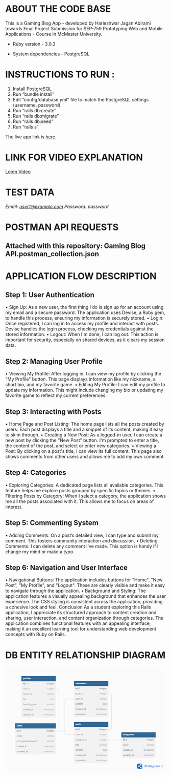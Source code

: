 # ABOUT THE CODE BASE

This is a Gaming Blog App - developed by Harieshwar Jagan Abirami towards Final Project Submission for SEP-759 Prototyping Web and Mobile Applications - Course in McMaster University.

* Ruby version - 3.0.3

* System dependencies - PostgreSQL

# INSTRUCTIONS TO RUN :

1.	Install PostgreSQL
2.	Run “bundle install”
3.	Edit “config/database.yml” file to match the PostgreSQL settings (username, password)
4.	Run “rails db:create” 
5.	Run “rails db:migrate”
6.	Run “rails db:seed”
7.	Run “rails s”

The live app link is [here](https://gaming-blog-app.onrender.com).

# LINK FOR VIDEO EXPLANATION
[Loom Video](https://www.loom.com/share/58b98151a41e4e7fa8c1126a2c2f9bbe?sid=c060f95e-ceb2-4cf2-9f13-05ed1439ad8e)

# TEST DATA
*Email: user1@example.com
Password: password*

# POSTMAN API REQUESTS
## Attached with this repository: <strong>Gaming Blog API.postman_collection.json</strong>


# APPLICATION FLOW DESCRIPTION
## Step 1: User Authentication
•	Sign Up: As a new user, the first thing I do is sign up for an account using my email and a secure password. The application uses Devise, a Ruby gem, to handle this process, ensuring my information is securely stored.
•	Login: Once registered, I can log in to access my profile and interact with posts. Devise handles the login process, checking my credentials against the stored information.
•	Logout: When I'm done, I can log out. This action is important for security, especially on shared devices, as it clears my session data.
## Step 2: Managing User Profile
•	Viewing My Profile: After logging in, I can view my profile by clicking the "My Profile" button. This page displays information like my nickname, a short bio, and my favorite game.
•	Editing My Profile: I can edit my profile to update my information. This might include changing my bio or updating my favorite game to reflect my current preferences.
## Step 3: Interacting with Posts
•	Home Page and Post Listing: The home page lists all the posts created by users. Each post displays a title and a snippet of its content, making it easy to skim through.
•	Creating a New Post: As a logged-in user, I can create a new post by clicking the "New Post" button. I'm prompted to enter a title, the content of the post, and select or enter new categories.
•	Viewing a Post: By clicking on a post's title, I can view its full content. This page also shows comments from other users and allows me to add my own comment.
## Step 4: Categories
•	Exploring Categories: A dedicated page lists all available categories. This feature helps me explore posts grouped by specific topics or themes.
•	Filtering Posts by Category: When I select a category, the application shows me all the posts associated with it. This allows me to focus on areas of interest.
## Step 5: Commenting System
•	Adding Comments: On a post’s detailed view, I can type and submit my comment. This fosters community interaction and discussion.
•	Deleting Comments: I can delete any comment I've made. This option is handy if I change my mind or make a typo.
## Step 6: Navigation and User Interface
•	Navigational Buttons: The application includes buttons for "Home", "New Post", "My Profile", and "Logout". These are clearly visible and make it easy to navigate through the application.
•	Background and Styling: The application features a visually appealing background that enhances the user experience. The CSS styling is consistent across the application, providing a cohesive look and feel.
Conclusion
As a student exploring this Rails application, I appreciate its structured approach to content creation and sharing, user interaction, and content organization through categories. The application combines functional features with an appealing interface, making it an excellent learning tool for understanding web development concepts with Ruby on Rails.

# DB ENTITY RELATIONSHIP DIAGRAM

![DB Entity Relationship Diagram](DB-ER.png)